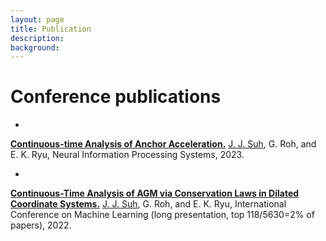 ```yaml
---
layout: page
title: Publication
description: 
background: 
---
```



# Conference publications

-
[**Continuous-time Analysis of Anchor Acceleration.**](https://arxiv.org/abs/2304.00771) <u>J. J. Suh</u>, G. Roh, and E. K. Ryu, Neural Information Processing Systems, 2023.

- 
[**Continuous-Time Analysis of AGM via Conservation Laws in Dilated Coordinate Systems.**](https://proceedings.mlr.press/v162/suh22a.html) <u>J. J. Suh</u>, G. Roh, and E. K. Ryu, International Conference on Machine Learning (long presentation, top 118/5630=2% of papers), 2022.